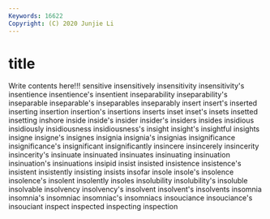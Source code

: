 ```yaml
---
Keywords: 16622
Copyright: (C) 2020 Junjie Li
---
```


# title

Write contents here!!!
sensitive 
insensitively 
insensitivity 
insensitivity's
insentience 
insentience's 
insentient 
inseparability 
inseparability's 
inseparable 
inseparable's 
inseparables 
inseparably 
insert
insert's 
inserted 
inserting 
insertion 
insertion's 
insertions 
inserts 
inset 
inset's 
insets
insetted 
insetting 
inshore 
inside 
inside's 
insider 
insider's 
insiders 
insides 
insidious
insidiously 
insidiousness 
insidiousness's 
insight 
insight's 
insightful 
insights 
insigne 
insigne's 
insignes
insignia 
insignia's 
insignias 
insignificance 
insignificance's 
insignificant 
insignificantly 
insincere 
insincerely 
insincerity
insincerity's 
insinuate 
insinuated 
insinuates 
insinuating 
insinuation 
insinuation's 
insinuations 
insipid 
insist
insisted 
insistence 
insistence's 
insistent 
insistently 
insisting 
insists 
insofar 
insole 
insole's
insolence 
insolence's 
insolent 
insolently 
insoles 
insolubility 
insolubility's 
insoluble 
insolvable 
insolvency
insolvency's 
insolvent 
insolvent's 
insolvents 
insomnia 
insomnia's 
insomniac 
insomniac's 
insomniacs 
insouciance
insouciance's 
insouciant 
inspect 
inspected 
inspecting 
inspection 
